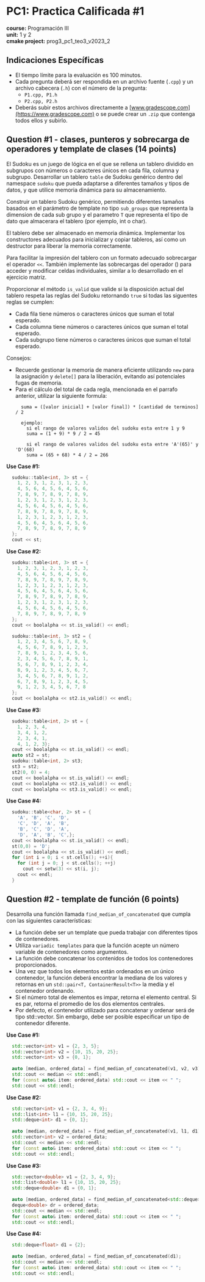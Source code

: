 # PC1: Practica Calificada #1
**course:** Programación III  
**unit:** 1 y 2  
**cmake project:** prog3_pc1_teo3_v2023_2
## Indicaciones Específicas
- El tiempo límite para la evaluación es 100 minutos.
- Cada pregunta deberá ser respondida en un archivo fuente (`.cpp`) y un archivo cabecera (`.h`) con el número de la pregunta:
    - `P1.cpp, P1.h`
    - `P2.cpp, P2.h`
- Deberás subir estos archivos directamente a [www.gradescope.com](https://www.gradescope.com) o se puede crear un `.zip` que contenga todos ellos y subirlo.


## Question #1 - clases, punteros y sobrecarga de operadores y template de clases (14 points)

El Sudoku es un juego de lógica en el que se rellena un tablero dividido en subgrupos con números o caracteres únicos en cada fila, columna y subgrupo. Desarrollar un tablero `table` de Sudoku genérico dentro del namespace `sudoku` que pueda adaptarse a diferentes tamaños y tipos de datos, y que utilice memoria dinámica para su almacenamiento.

Construir un tablero Sudoku genérico, permitiendo diferentes tamaños basados en el parámetro de template no tipo `sub_groups` que representa la dimension de cada sub grupo y el parametro `T` que representa el tipo de dato que almacerara el tablero (por ejemplo, int o char).

El tablero debe ser almacenado en memoria dinámica. Implementar los constructores adecuados para inicializar y copiar tableros, así como un destructor para liberar la memoria correctamente.

Para facilitar la impresión del tablero con un formato adecuado sobrecargar el operador `<<`. También implemente las sobrecargas del operador () para acceder y modificar celdas individuales, similar a lo desarrollado en el ejercicio matriz.

Proporcionar el método `is_valid` que valide si la disposición actual del tablero respeta las reglas del Sudoku retornando `true` si todas las siguentes reglas se cumplen:
  - Cada fila tiene números o caracteres únicos que suman el total esperado.
  - Cada columna tiene números o caracteres únicos que suman el total esperado.
  - Cada subgrupo tiene números o caracteres únicos que suman el total esperado.

Consejos:
- Recuerde gestionar la memoria de manera eficiente utilizando `new` para la asignación y `delete[]` para la liberación, evitando así potenciales fugas de memoria.
- Para el cálculo del total de cada regla, mencionada en el parrafo anterior, utilizar la siguiente formula:
  ```
    suma = ([valor inicial] + [valor final]) * [cantidad de terminos] / 2
  
    ejemplo:
      si el rango de valores validos del sudoku esta entre 1 y 9
      suma = (1 + 9) * 9 / 2 = 45
  
      si el rango de valores validos del sudoku esta entre 'A'(65)' y 'D'(68)
      suma = (65 + 68) * 4 / 2 = 266
  
  ```

**Use Case #1:**
```cpp
  sudoku::table<int, 3> st = {
    1, 2, 3, 1, 2, 3, 1, 2, 3,
    4, 5, 6, 4, 5, 6, 4, 5, 6,
    7, 8, 9, 7, 8, 9, 7, 8, 9,
    1, 2, 3, 1, 2, 3, 1, 2, 3,
    4, 5, 6, 4, 5, 6, 4, 5, 6,
    7, 8, 9, 7, 8, 9, 7, 8, 9,
    1, 2, 3, 1, 2, 3, 1, 2, 3,
    4, 5, 6, 4, 5, 6, 4, 5, 6,
    7, 8, 9, 7, 8, 9, 7, 8, 9
  };
  cout << st;
```

**Use Case #2:**
```cpp
  sudoku::table<int, 3> st = {
    1, 2, 3, 1, 2, 3, 1, 2, 3,
    4, 5, 6, 4, 5, 6, 4, 5, 6,
    7, 8, 9, 7, 8, 9, 7, 8, 9,
    1, 2, 3, 1, 2, 3, 1, 2, 3,
    4, 5, 6, 4, 5, 6, 4, 5, 6,
    7, 8, 9, 7, 8, 9, 7, 8, 9,
    1, 2, 3, 1, 2, 3, 1, 2, 3,
    4, 5, 6, 4, 5, 6, 4, 5, 6,
    7, 8, 9, 7, 8, 9, 7, 8, 9
  };
  cout << boolalpha << st.is_valid() << endl;

  sudoku::table<int, 3> st2 = {
    1, 2, 3, 4, 5, 6, 7, 8, 9,
    4, 5, 6, 7, 8, 9, 1, 2, 3,
    7, 8, 9, 1, 2, 3, 4, 5, 6,
    2, 3, 4, 5, 6, 7, 8, 9, 1,
    5, 6, 7, 8, 9, 1, 2, 3, 4,
    8, 9, 1, 2, 3, 4, 5, 6, 7,
    3, 4, 5, 6, 7, 8, 9, 1, 2,
    6, 7, 8, 9, 1, 2, 3, 4, 5,
    9, 1, 2, 3, 4, 5, 6, 7, 8
  };
  cout << boolalpha << st2.is_valid() << endl;
```

**Use Case #3:**

```cpp
  sudoku::table<int, 2> st = {
    1, 2, 3, 4,
    3, 4, 1, 2,
    2, 3, 4, 1,
    4, 1, 2, 3};
  cout << boolalpha << st.is_valid() << endl;
  auto st2 = st;
  sudoku::table<int, 2> st3;
  st3 = st2;
  st2(0, 0) = 4;
  cout << boolalpha << st.is_valid() << endl;
  cout << boolalpha << st2.is_valid() << endl;
  cout << boolalpha << st3.is_valid() << endl;
```

**Use Case #4:**

```cpp
  sudoku::table<char, 2> st = {
    'A', 'B', 'C', 'D',
    'C', 'D', 'A', 'B',
    'B', 'C', 'D', 'A',
    'D', 'A', 'B', 'C',};
  cout << boolalpha << st.is_valid() << endl;
  st(0,0) = 'D';
  cout << boolalpha << st.is_valid() << endl;
  for (int i = 0; i < st.cells(); ++i){
    for (int j = 0; j < st.cells(); ++j)
      cout << setw(3) << st(i, j);
    cout << endl;
  }
```

## Question #2 - template de función (6 points)

Desarrolla una función llamada `find_median_of_concatenated` que cumpla con las siguientes características:

- La función debe ser un template que pueda trabajar con diferentes tipos de contenedores.
- Utiliza `variadic templates` para que la función acepte un número variable de contenedores como argumentos.
- La función debe concatenar los contenidos de todos los contenedores proporcionados.
- Una vez que todos los elementos están ordenados en un único contenedor, la función deberá encontrar la mediana de los valores y retornas en un `std::pair<T, ContainerResult<T>>` la media y el contenedor ordenando.
- Si el número total de elementos es impar, retorna el elemento central. Si es par, retorna el promedio de los dos elementos centrales.
- Por defecto, el contenedor utilizado para concatenar y ordenar será de tipo std::vector. Sin embargo, debe ser posible especificar un tipo de contenedor diferente.

**Use Case #1:**
```cpp
  std::vector<int> v1 = {2, 3, 5};
  std::vector<int> v2 = {10, 15, 20, 25};
  std::vector<int> v3 = {0, 1};
  
  auto [median, ordered_data] = find_median_of_concatenated(v1, v2, v3);
  std::cout << median << std::endl;
  for (const auto& item: ordered_data) std::cout << item << " ";
  std::cout << std::endl;
```

**Use Case #2:**
```cpp
  std::vector<int> v1 = {2, 3, 4, 9};
  std::list<int> l1 = {10, 15, 20, 25};
  std::deque<int> d1 = {0, 1};
  
  auto [median, ordered_data] = find_median_of_concatenated(v1, l1, d1);
  std::vector<int> v2 = ordered_data;
  std::cout << median << std::endl;
  for (const auto& item: ordered_data) std::cout << item << " ";
  std::cout << std::endl;
```

**Use Case #3:**
```cpp
  std::vector<double> v1 = {2, 3, 4, 9};
  std::list<double> l1 = {10, 15, 20, 25};
  std::deque<double> d1 = {0, 1};
  
  auto [median, ordered_data] = find_median_of_concatenated<std::deque>(v1, l1, d1);
  deque<double> dr = ordered_data;
  std::cout << median << std::endl;
  for (const auto& item: ordered_data) std::cout << item << " ";
  std::cout << std::endl;
```

**Use Case #4:**
```cpp
  std::deque<float> d1 = {2};
  
  auto [median, ordered_data] = find_median_of_concatenated(d1);
  std::cout << median << std::endl;
  for (const auto& item: ordered_data) std::cout << item << " ";
  std::cout << std::endl;
```

